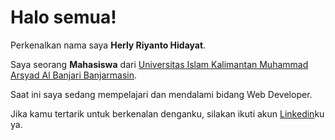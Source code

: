 # Halo semua! 

Perkenalkan nama saya **Herly Riyanto Hidayat**.<br>

Saya seorang **Mahasiswa** dari [Universitas Islam Kalimantan Muhammad Arsyad Al Banjari Banjarmasin](https://uniska-bjm.ac.id/).<br>

Saat ini saya sedang mempelajari dan mendalami bidang Web Developer.<br>

Jika kamu tertarik untuk berkenalan denganku, silakan ikuti akun [Linkedin](https://www.linkedin.com/in/herly-riyanto-hidayat/)ku ya.
